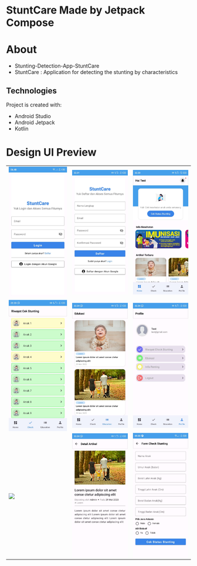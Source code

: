 # StuntCare Made by Jetpack Compose

# About 
- Stunting-Detection-App-StuntCare
- StuntCare : Application for detecting the stunting by characteristics

## Technologies ##
Project is created with:
*  Android Studio
*  Android Jetpack 
*  Kotlin

# Design UI Preview

<table>
   <tr>
      <td><img src="screenshots/login.jpeg" width="300px" align="center"></td>
      <td><img src="screenshots/register.jpeg" width="300px" align="center"></td>
      <td><img src="screenshots/home.jpeg" width="300px" align="center"></td>
   </tr> 
    <tr>
      <td><img src="screenshots/check.jpeg" width="300px" align="center"></td>
      <td><img src="screenshots/education.jpeg" width="300px" align="center"></td>
      <td><img src="screenshots/profile.jpeg" width="300px" align="center"></td>
   </tr> 
 <tr>
      <td><img src="screenshots/detail_check.gif" width="300px" align="center"></td>
      <td><img src="screenshots/detail_education.jpeg" width="300px" align="center"></td>
      <td><img src="screenshots/form_check.jpeg" width="300px" align="center"></td>
   </tr> 
</table>
